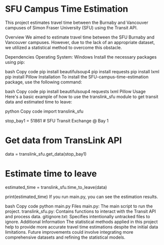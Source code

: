 # SFU Campus Time Estimation
This project estimates travel time between the Burnaby and Vancouver campuses of Simon Fraser University (SFU) using the Transit API.

Overview
We aimed to estimate travel time between the SFU Burnaby and Vancouver campuses. However, due to the lack of an appropriate dataset, we utilized a statistical method to overcome this obstacle.

Dependencies
Operating System: Windows
Install the necessary packages using pip:

bash
Copy code
pip install beautifulsoup4
pip install requests
pip install lxml
pip install Pillow
Installation
To install the SFU-campus-time-estimation package, use the following command:

bash
Copy code
pip install beautifulsoup4 requests lxml Pillow
Usage
Here's a basic example of how to use the translink_sfu module to get transit data and estimated time to leave:

python
Copy code
import translink_sfu

stop_bay1 = 51861 # SFU Transit Exchange @ Bay 1

# Get data from TransLink API
data = translink_sfu.get_data(stop_bay1)

# Estimate time to leave
estimated_time = translink_sfu.time_to_leave(data)

print(estimated_time)
If you run main.py, you can see the estimation results.

bash
Copy code
python main.py
Files
main.py: The main script to run the project.
translink_sfu.py: Contains functions to interact with the Transit API and process data.
gitignore.txt: Specifies intentionally untracked files to ignore.
Additional Information
The statistical methods applied in this project help to provide more accurate travel time estimations despite the initial data limitations. Future improvements could involve integrating more comprehensive datasets and refining the statistical models.
